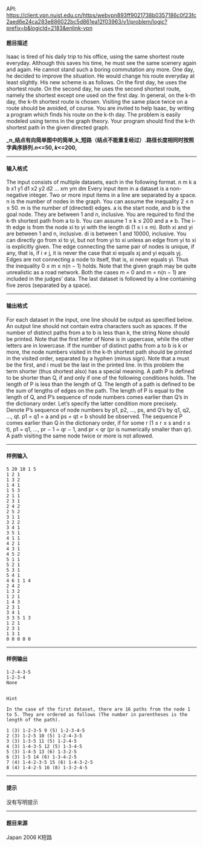 API: https://client.vpn.nuist.edu.cn/https/webvpn893ff9021738b0357186c0f23fc2aed6e24ca283e886022bc5d861ea12f03963/v1/problem/logic?prefix=b&logicId=2183&enlink-vpn

#### 题目描述

Isaac is tired of his daily trip to his office, using the same shortest route everyday. Although this saves his time, he must see the same scenery again and again. He cannot stand such a boring commutation any more. One day, he decided to improve the situation. He would change his route everyday at least slightly. His new scheme is as follows. On the first day, he uses the shortest route. On the second day, he uses the second shortest route, namely the shortest except one used on the first day. In general, on the k-th day, the k-th shortest route is chosen. Visiting the same place twice on a route should be avoided, of course. You are invited to help Isaac, by writing a program which finds his route on the k-th day. The problem is easily modeled using terms in the graph theory. Your program should find the k-th shortest path in the given directed graph.

**_n_结点有向简单图中的简单_k_短路（结点不能重复经过）.路径长度相同时按照字典序排列._n_<=50, _k_<=200,**

---

#### 输入格式

The input consists of multiple datasets, each in the following format. n m k a b x1 y1 d1 x2 y2 d2 … xm ym dm Every input item in a dataset is a non-negative integer. Two or more input items in a line are separated by a space. n is the number of nodes in the graph. You can assume the inequality 2 ≤ n ≤ 50. m is the number of (directed) edges. a is the start node, and b is the goal node. They are between 1 and n, inclusive. You are required to find the k-th shortest path from a to b. You can assume 1 ≤ k ≤ 200 and a ≠ b. The i-th edge is from the node xi to yi with the length di (1 ≤ i ≤ m). Both xi and yi are between 1 and n, inclusive. di is between 1 and 10000, inclusive. You can directly go from xi to yi, but not from yi to xi unless an edge from yi to xi is explicitly given. The edge connecting the same pair of nodes is unique, if any, that is, if i ≠ j, it is never the case that xi equals xj and yi equals yj. Edges are not connecting a node to itself, that is, xi never equals yi. Thus the inequality 0 ≤ m ≤ n(n − 1) holds. Note that the given graph may be quite unrealistic as a road network. Both the cases m = 0 and m = n(n − 1) are included in the judges’ data. The last dataset is followed by a line containing five zeros (separated by a space).

---

#### 输出格式

For each dataset in the input, one line should be output as specified below. An output line should not contain extra characters such as spaces. If the number of distinct paths from a to b is less than k, the string None should be printed. Note that the first letter of None is in uppercase, while the other letters are in lowercase. If the number of distinct paths from a to b is k or more, the node numbers visited in the k-th shortest path should be printed in the visited order, separated by a hyphen (minus sign). Note that a must be the first, and i must be the last in the printed line. In this problem the term shorter (thus shortest also) has a special meaning. A path P is defined to be shorter than Q, if and only if one of the following conditions holds. The length of P is less than the length of Q. The length of a path is defined to be the sum of lengths of edges on the path. The length of P is equal to the length of Q, and P’s sequence of node numbers comes earlier than Q’s in the dictionary order. Let’s specify the latter condition more precisely. Denote P’s sequence of node numbers by p1, p2, …, ps, and Q’s by q1, q2, …, qt. p1 = q1 = a and ps = qt = b should be observed. The sequence P comes earlier than Q in the dictionary order, if for some r (1 ≤ r ≤ s and r ≤ t), p1 = q1, …, pr − 1 = qr − 1, and pr < qr (pr is numerically smaller than qr). A path visiting the same node twice or more is not allowed.

---

#### 样例输入
```
5 20 10 1 5
1 2 1
1 3 2
1 4 1
1 5 3
2 1 1
2 3 1
2 4 2
2 5 2
3 1 1
3 2 2
3 4 1
3 5 1
4 1 1
4 2 1
4 3 1
4 5 2
5 1 1
5 2 1
5 3 1
5 4 1
4 6 1 1 4
2 4 2
1 3 2
1 2 1
1 4 3
2 3 1
3 4 1
3 3 5 1 3
1 2 1
2 3 1
1 3 1
0 0 0 0 0

```

---

#### 样例输出
```
1-2-4-3-5
1-2-3-4
None


Hint

In the case of the first dataset, there are 16 paths from the node 1 to 5. They are ordered as follows (The number in parentheses is the length of the path).

1 (3) 1-2-3-5 9 (5) 1-2-3-4-5 
2 (3) 1-2-5 10 (5) 1-2-4-3-5 
3 (3) 1-3-5 11 (5) 1-2-4-5 
4 (3) 1-4-3-5 12 (5) 1-3-4-5 
5 (3) 1-4-5 13 (6) 1-3-2-5 
6 (3) 1-5 14 (6) 1-3-4-2-5 
7 (4) 1-4-2-3-5 15 (6) 1-4-3-2-5 
8 (4) 1-4-2-5 16 (8) 1-3-2-4-5 

```

---

#### 提示

没有写明提示

---

#### 题目来源

Japan 2006 K短路
